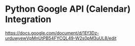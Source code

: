 # Python Google API (Calendar) Integration


https://docs.google.com/document/d/1Ef3Dz-urduwyewVpMnUtPB54FYCQL49-W2s0pM3uUL8/edit